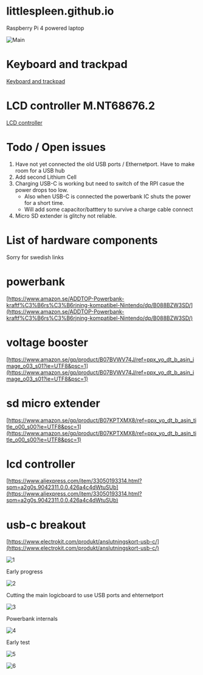 # littlespleen.github.io
Raspberry Pi 4 powered laptop

![Main](https://i.imgur.com/K69xP9V.jpg)

# Keyboard and trackpad
[Keyboard and trackpad](keyboard.md)

# LCD controller M.NT68676.2

[LCD controller](lcdcontroller.md)

# Todo / Open issues
1. Have not yet connected the old USB ports / Ethernetport. Have to make room for a USB hub
2. Add second Lithium Cell
3. Charging USB-C is working but need to switch of the RPI casue the power drops too low.
    - Also when USB-C is connected the powerbank IC shuts the power for a short time.
    - Will add some capacitor/batttery to survive a charge cable connect
4. Micro SD extender is glitchy not reliable.

# List of hardware components

Sorry for swedish links

# powerbank
[https://www.amazon.se/ADDTOP-Powerbank-kraftf%C3%B6rs%C3%B6rjning-kompatibel-Nintendo/dp/B088BZW3SD/](https://www.amazon.se/ADDTOP-Powerbank-kraftf%C3%B6rs%C3%B6rjning-kompatibel-Nintendo/dp/B088BZW3SD/)

# voltage booster
[https://www.amazon.se/gp/product/B07BVWV74J/ref=ppx_yo_dt_b_asin_image_o03_s01?ie=UTF8&psc=1](https://www.amazon.se/gp/product/B07BVWV74J/ref=ppx_yo_dt_b_asin_image_o03_s01?ie=UTF8&psc=1)

# sd micro extender
[https://www.amazon.se/gp/product/B07KPTXMX8/ref=ppx_yo_dt_b_asin_title_o00_s00?ie=UTF8&psc=1](https://www.amazon.se/gp/product/B07KPTXMX8/ref=ppx_yo_dt_b_asin_title_o00_s00?ie=UTF8&psc=1)

# lcd controller
[https://www.aliexpress.com/item/33050193314.html?spm=a2g0s.9042311.0.0.426a4c4dWtuSUb](https://www.aliexpress.com/item/33050193314.html?spm=a2g0s.9042311.0.0.426a4c4dWtuSUb)

# usb-c breakout
[https://www.electrokit.com/produkt/anslutningskort-usb-c/](https://www.electrokit.com/produkt/anslutningskort-usb-c/)


![1](https://i.imgur.com/5fGqldD.jpg)

Early progress

![2](https://i.imgur.com/4OFXKN0.jpg)

Cutting the main logicboard to use USB ports and ehternetport

![3](https://i.imgur.com/3yh7kzn.jpg)

Powerbank internals

![4](https://i.imgur.com/OmeSLFQ.jpg)

Early test

![5]()

![6]()
